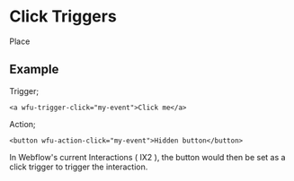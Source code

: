 # Click Triggers

Place





## Example&#x20;

Trigger;

```
<a wfu-trigger-click="my-event">Click me</a>
```

Action;

```
<button wfu-action-click="my-event">Hidden button</button>
```

In Webflow's current Interactions ( IX2 ), the button would then be set as a click trigger to trigger the interaction.&#x20;



